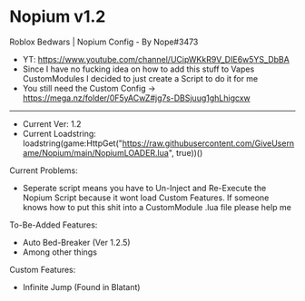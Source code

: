 # Nopium v1.2
Roblox Bedwars | Nopium Config - By Nope#3473
- YT: https://www.youtube.com/channel/UCipWKkR9V_DIE6w5YS_DbBA
- Since I have no fucking idea on how to add this stuff to Vapes CustomModules  I decided to just create a Script to do it for me
- You still need the Custom Config -> https://mega.nz/folder/0F5yACwZ#jg7s-DBSjuug1ghLhigcxw
------------------------------------------------------------------------------------------

- Current Ver: 1.2
- Current Loadstring: loadstring(game:HttpGet("https://raw.githubusercontent.com/GiveUsername/Nopium/main/NopiumLOADER.lua", true))()

Current Problems:

- Seperate script means you have to Un-Inject and Re-Execute the Nopium Script because it wont load Custom Features. If someone knows how to put this shit into a CustomModule .lua file please help me

To-Be-Added Features:

 - Auto Bed-Breaker (Ver 1.2.5)
 - Among other things

Custom Features:

 - Infinite Jump (Found in Blatant)
